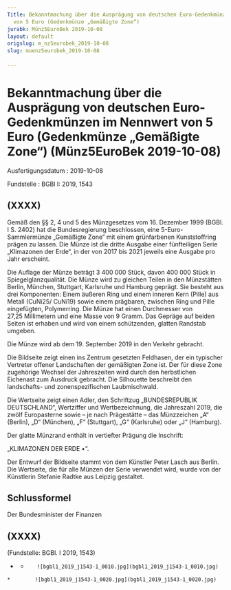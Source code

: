 ```yaml
---
Title: Bekanntmachung über die Ausprägung von deutschen Euro-Gedenkmünzen im Nennwert
  von 5 Euro (Gedenkmünze „Gemäßigte Zone“)
jurabk: Münz5EuroBek 2019-10-08
layout: default
origslug: m_nz5eurobek_2019-10-08
slug: muenz5eurobek_2019-10-08

---
```


# Bekanntmachung über die Ausprägung von deutschen Euro-Gedenkmünzen im Nennwert von 5 Euro (Gedenkmünze „Gemäßigte Zone“) (Münz5EuroBek 2019-10-08)

Ausfertigungsdatum
:   2019-10-08

Fundstelle
:   BGBl I: 2019, 1543


## (XXXX)

Gemäß den §§ 2, 4 und 5 des Münzgesetzes vom 16. Dezember 1999 (BGBl. I S. 2402) hat die Bundesregierung beschlossen, eine 5-Euro-Sammlermünze „Gemäßigte Zone“ mit einem grünfarbenen Kunststoffring prägen zu lassen. Die Münze ist die dritte Ausgabe einer fünfteiligen Serie „Klimazonen der Erde“, in der von 2017 bis 2021 jeweils eine Ausgabe pro Jahr erscheint.

Die Auflage der Münze beträgt 3 400 000 Stück, davon 400 000 Stück in Spiegelglanzqualität. Die Münze wird zu gleichen Teilen in den Münzstätten Berlin, München, Stuttgart, Karlsruhe und Hamburg geprägt. Sie besteht aus drei Komponenten: Einem äußeren Ring und einem inneren Kern (Pille) aus Metall (CuNi25/
CuNi19) sowie              einem prägbaren, zwischen Ring und Pille eingefügten, Polymerring. Die Münze hat einen Durchmesser von 27,25 Millimetern und eine Masse von 9 Gramm. Das Gepräge auf beiden Seiten ist erhaben und wird von einem schützenden, glatten Randstab umgeben.

Die Münze wird ab dem 19. September 2019 in den Verkehr gebracht.

Die Bildseite zeigt einen ins Zentrum gesetzten Feldhasen, der ein typischer Vertreter offener Landschaften der gemäßigten Zone ist. Der für diese Zone zugehörige Wechsel der Jahreszeiten wird durch den herbstlichen Eichenast zum Ausdruck gebracht. Die Silhouette beschreibt den landschafts- und zonenspezifischen Laubmischwald.

Die Wertseite zeigt einen Adler, den Schriftzug „BUNDESREPUBLIK DEUTSCHLAND“, Wertziffer und Wertbezeichnung, die Jahreszahl 2019, die zwölf Europasterne sowie – je nach Prägestätte – das Münzzeichen „A“ (Berlin), „D“ (München), „F“ (Stuttgart), „G“ (Karlsruhe) oder „J“ (Hamburg).

Der glatte Münzrand enthält in vertiefter Prägung die Inschrift:

„KLIMAZONEN DER ERDE •“.

Der Entwurf der Bildseite stammt von dem Künstler Peter Lasch aus Berlin. Die Wertseite, die für alle Münzen der Serie verwendet wird, wurde von der Künstlerin Stefanie Radtke aus Leipzig gestaltet.


## Schlussformel

Der Bundesminister der Finanzen


## (XXXX)

(Fundstelle: BGBl. I 2019, 1543)


*    *        ![bgbl1_2019_j1543-1_0010.jpg](bgbl1_2019_j1543-1_0010.jpg)
    *        ![bgbl1_2019_j1543-1_0020.jpg](bgbl1_2019_j1543-1_0020.jpg)


